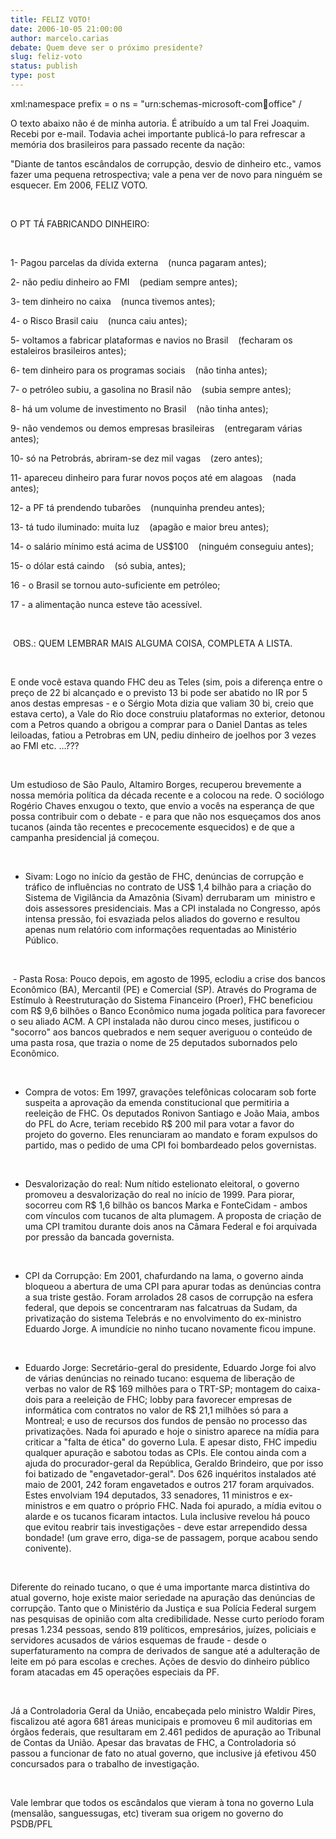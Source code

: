 ```yaml
---
title: FELIZ VOTO!
date: 2006-10-05 21:00:00
author: marcelo.carias
debate: Quem deve ser o próximo presidente?
slug: feliz-voto
status: publish 
type: post
---
```



xml:namespace prefix = o ns = "urn:schemas-microsoft-com:office:office" /


O texto abaixo não é de minha autoria. É atribuído a um tal Frei Joaquim. Recebi por e-mail. Todavia achei importante publicá-lo para refrescar a memória dos brasileiros para passado recente da nação:


"Diante de tantos escândalos de corrupção, desvio de dinheiro etc., vamos fazer uma pequena retrospectiva; vale a pena ver de novo para ninguém se esquecer. Em 2006, FELIZ VOTO. 


  


O PT TÁ FABRICANDO DINHEIRO: 


  


1- Pagou parcelas da dívida externa    (nunca pagaram antes); 


2- não pediu dinheiro ao FMI    (pediam sempre antes); 


3- tem dinheiro no caixa    (nunca tivemos antes); 


4- o Risco Brasil caiu    (nunca caiu antes); 


5- voltamos a fabricar plataformas e navios no Brasil    (fecharam os estaleiros brasileiros antes); 


6- tem dinheiro para os programas sociais    (não tinha antes); 


7- o petróleo subiu, a gasolina no Brasil não    (subia sempre antes); 


8- há um volume de investimento no Brasil    (não tinha antes); 


9- não vendemos ou demos empresas brasileiras    (entregaram várias antes); 


10- só na Petrobrás, abriram-se dez mil vagas    (zero antes); 


11- apareceu dinheiro para furar novos poços até em alagoas    (nada antes); 


12- a PF tá prendendo tubarões    (nunquinha prendeu antes); 


13- tá tudo iluminado: muita luz    (apagão e maior breu antes); 


14- o salário mínimo está acima de US$100    (ninguém conseguiu antes); 


15- o dólar está caindo    (só subia, antes); 


16 - o Brasil se tornou auto-suficiente em petróleo;


17 - a alimentação nunca esteve tão acessível. 


  


 OBS.: QUEM LEMBRAR MAIS ALGUMA COISA, COMPLETA A LISTA. 


   


E onde você estava quando FHC deu as Teles (sim, pois a diferença entre o preço de 22 bi alcançado e o previsto 13 bi pode ser abatido no IR por 5 anos destas empresas - e o Sérgio Mota dizia que valiam 30 bi, creio que estava certo), a Vale do Rio doce construiu plataformas no exterior, detonou com a Petros quando a obrigou a comprar para o Daniel Dantas as teles leiloadas, fatiou a Petrobras em UN, pediu dinheiro de joelhos por 3 vezes ao FMI etc. ...??? 


 


Um estudioso de São Paulo, Altamiro Borges, recuperou brevemente a nossa memória política da década recente e a colocou na rede. O sociólogo Rogério Chaves enxugou o texto, que envio a vocês na esperança de que possa contribuir com o debate - e para que não nos esqueçamos dos anos tucanos (ainda tão recentes e precocemente esquecidos) e de que a campanha presidencial já começou. 


 


- Sivam: Logo no início da gestão de FHC, denúncias de corrupção e tráfico de influências no contrato de US$ 1,4 bilhão para a criação do Sistema de Vigilância da Amazônia (Sivam) derrubaram um  ministro e dois assessores presidenciais. Mas a CPI instalada no Congresso, após intensa pressão, foi esvaziada pelos aliados do governo e resultou apenas num relatório com informações requentadas ao Ministério Público. 


 


 - Pasta Rosa: Pouco depois, em agosto de 1995, eclodiu a crise dos bancos Econômico (BA), Mercantil (PE) e Comercial (SP). Através do Programa de Estímulo à Reestruturação do Sistema Financeiro (Proer), FHC beneficiou com R$ 9,6 bilhões o Banco Econômico numa jogada política para favorecer o seu aliado ACM. A CPI instalada não durou cinco meses, justificou o "socorro" aos bancos quebrados e nem sequer averiguou o conteúdo de uma pasta rosa, que trazia o nome de 25 deputados subornados pelo Econômico. 


  



- Compra de votos: Em 1997, gravações telefônicas colocaram sob forte suspeita a aprovação da emenda constitucional que permitiria a reeleição de FHC. Os deputados Ronivon Santiago e João Maia, ambos do PFL do Acre, teriam recebido R$ 200 mil para votar a favor do projeto do governo. Eles renunciaram ao mandato e foram expulsos do partido, mas o pedido de uma CPI foi bombardeado pelos governistas. 


  


- Desvalorização do real: Num nítido estelionato eleitoral, o governo promoveu a desvalorização do real no início de 1999. Para piorar, socorreu com R$ 1,6 bilhão os bancos Marka e FonteCidam - ambos com vínculos com tucanos de alta plumagem. A proposta de criação de uma CPI tramitou durante dois anos na Câmara Federal e foi arquivada por pressão da bancada governista. 


  



- CPI da Corrupção: Em 2001, chafurdando na lama, o governo ainda bloqueou a abertura de uma CPI para apurar todas as denúncias contra a sua triste gestão. Foram arrolados 28 casos de corrupção na esfera federal, que depois se concentraram nas falcatruas da Sudam, da privatização do sistema Telebrás e no envolvimento do ex-ministro Eduardo Jorge. A imundície no ninho tucano novamente ficou impune. 


 


- Eduardo Jorge: Secretário-geral do presidente, Eduardo Jorge foi alvo de várias denúncias no reinado tucano: esquema de liberação de verbas no valor de R$ 169 milhões para o TRT-SP; montagem do caixa-dois para a reeleição de FHC; lobby para favorecer empresas de informática com contratos no valor de R$ 21,1 milhões só para a Montreal; e uso de recursos dos fundos de pensão no processo das privatizações. Nada foi apurado e hoje o sinistro aparece na mídia para criticar a "falta de ética" do governo Lula. E apesar disto, FHC impediu qualquer apuração e sabotou todas as CPIs. Ele contou ainda com a ajuda do procurador-geral da República, Geraldo Brindeiro, que por isso foi batizado de "engavetador-geral". Dos 626 inquéritos instalados até maio de 2001, 242 foram engavetados e outros 217 foram arquivados. Estes envolviam 194 deputados, 33 senadores, 11 ministros e ex-ministros e em quatro o próprio FHC. Nada foi apurado, a mídia evitou o alarde e os tucanos ficaram intactos. Lula inclusive revelou há pouco que evitou reabrir tais investigações - deve estar arrependido dessa bondade! (um grave erro, diga-se de passagem, porque acabou sendo conivente). 


  


Diferente do reinado tucano, o que é uma importante marca distintiva do atual governo, hoje existe maior seriedade na apuração das denúncias de corrupção. Tanto que o Ministério da Justiça e sua Polícia Federal surgem nas pesquisas de opinião com alta credibilidade. Nesse curto período foram presas 1.234 pessoas, sendo 819 políticos, empresários, juízes, policiais e servidores acusados de vários esquemas de fraude - desde o superfaturamento na compra de derivados de sangue até a adulteração de leite em pó para escolas e creches. Ações de desvio do dinheiro público foram atacadas em 45 operações especiais da PF. 


  


Já a Controladoria Geral da União, encabeçada pelo ministro Waldir Pires, fiscalizou até agora 681 áreas municipais e promoveu 6 mil auditorias em órgãos federais, que resultaram em 2.461 pedidos de apuração ao Tribunal de Contas da União. Apesar das bravatas de FHC, a Controladoria só passou a funcionar de fato no atual governo, que inclusive já efetivou 450 concursados para o trabalho de investigação. 


 


Vale lembrar que todos os escândalos que vieram à tona no governo Lula (mensalão, sanguessugas, etc) tiveram sua origem no governo do PSDB/PFL


  


  



